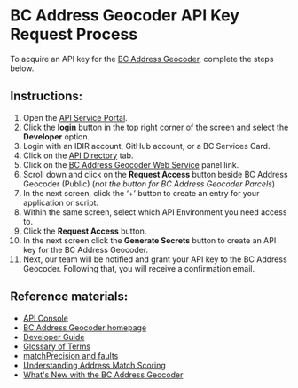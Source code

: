 # BC Address Geocoder API Key Request Process 

To acquire an API key for the [BC Address Geocoder](https://www2.gov.bc.ca/gov/content?id=118DD57CD9674D57BDBD511C2E78DC0D), complete the steps below.

## Instructions:

1. Open the [API Service Portal](https://api.gov.bc.ca/).
2. Click the **login** button in the top right corner of the screen and select the **Developer** option.
3. Login with an IDIR account, GitHub account, or a BC Services Card.
4. Click on the [API Directory](https://api.gov.bc.ca/devportal/api-directory) tab.
5. Click on the [BC Address Geocoder Web Service](https://api.gov.bc.ca/devportal/api-directory/273?) panel link.
6. Scroll down and click on the **Request Access** button beside BC Address Geocoder (Public) (*not the button for BC Address Geocoder Parcels*)
7. In the next screen, click the ‘+’ button to create an entry for your application or script.
8. Within the same screen, select which API Environment you need access to.
9. Click the **Request Access** button.
10. In the next screen click the **Generate Secrets** button to create an API key for the BC Address Geocoder.
11. Next, our team will be notified and grant your API key to the BC Address Geocoder. Following that, you will receive a confirmation email.

## Reference materials: 

- [API Console](https://openapi.apps.gov.bc.ca/?url=https://raw.githubusercontent.com/bcgov/api-specs/master/geocoder/geocoder-combined.json)
- [BC Address Geocoder homepage](https://www2.gov.bc.ca/gov/content?id=118DD57CD9674D57BDBD511C2E78DC0D)
- [Developer Guide](https://github.com/bcgov/ols-geocoder/blob/gh-pages/geocoder-developer-guide.md)
- [Glossary of Terms](https://github.com/bcgov/ols-geocoder/blob/gh-pages/glossary.md)
- [matchPrecision and faults](https://github.com/bcgov/ols-geocoder/blob/gh-pages/faults.md)
- [Understanding Address Match Scoring](https://github.com/bcgov/ols-geocoder/blob/gh-pages/understanding-match-scoring.md)
- [What's New with the BC Address Geocoder](https://github.com/bcgov/ols-geocoder/blob/gh-pages/whats-new.md)
